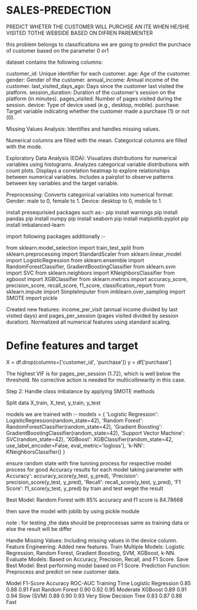# SALES-PREDECTION
PREDICT WHETER THE CUSTOMER WILL PURCHSE AN ITE WHEN HE/SHE VISITED TOTHE WEBSIDE BASED ON DIFREN PAREMENTER

this problem belongs to classifications we are going to predict the purchace of customer based on the parameter 0 or1 


dataset contains the following columns:

customer_id: Unique identifier for each customer.
age: Age of the customer.
gender: Gender of the customer.
annual_income: Annual income of the customer.
last_visited_days_ago: Days since the customer last visited the platform.
session_duration: Duration of the customer's session on the platform (in minutes).
pages_visited: Number of pages visited during the session.
device: Type of device used (e.g., desktop, mobile).
purchase: Target variable indicating whether the customer made a purchase (1) or not (0).



Missing Values Analysis: Identifies and handles missing values.

Numerical columns are filled with the mean.
Categorical columns are filled with the mode.

Exploratory Data Analysis (EDA):
Visualizes distributions for numerical variables using histograms.
Analyzes categorical variable distributions with count plots.
Displays a correlation heatmap to explore relationships between numerical variables.
Includes a pairplot to observe patterns between key variables and the target variable.

Preprocessing: Converts categorical variables into numerical format:
Gender: male to 0, female to 1.
Device: desktop to 0, mobile to 1.



install presequrisied packages such as:-
pip install warnings 
pip install pandas
pip install numpy 
pip install seaborn 
pip install matplotlib.pyplot 
pip install imbalanced-learn

import following packages additionally :-

from sklearn.model_selection import train_test_split
from sklearn.preprocessing import StandardScaler
from sklearn.linear_model import LogisticRegression
from sklearn.ensemble import RandomForestClassifier, GradientBoostingClassifier
from sklearn.svm import SVC
from sklearn.neighbors import KNeighborsClassifier
from xgboost import XGBClassifier
from sklearn.metrics import accuracy_score, precision_score, recall_score, f1_score, classification_report
from sklearn.impute import SimpleImputer
from imblearn.over_sampling import SMOTE
import pickle




Created new features: income_per_visit (annual income divided by last visited days) and pages_per_session (pages visited divided by session duration).
Normalized all numerical features using standard scaling.

# Define features and target
X = df.drop(columns=['customer_id', 'purchase'])
y = df['purchase']

The highest VIF is for pages_per_session (1.72), which is well below the threshold.
No corrective action is needed for multicollinearity in this case.


Step 2: Handle class imbalance
 by applying SMOTE methods

Split data
X_train, X_test, y_train, y_test


models we are trained with :-
models = {
    'Logistic Regression': LogisticRegression(random_state=42),
    'Random Forest': RandomForestClassifier(random_state=42),
    'Gradient Boosting': GradientBoostingClassifier(random_state=42),
    'Support Vector Machine': SVC(random_state=42),
    'XGBoost': XGBClassifier(random_state=42, use_label_encoder=False, eval_metric='logloss'),
    'k-NN': KNeighborsClassifier()
}



ensure random state with fine tunning process for respective  model process for good Accuracy 
results for each model  taking parameter with 
Accuracy': accuracy_score(y_test, y_pred),
        'Precision': precision_score(y_test, y_pred),
        'Recall': recall_score(y_test, y_pred),
        'F1 Score': f1_score(y_test, y_pred)
by train and test  weget the result 

Best Model: Random Forest with 85% accuracy and f1 score is 84.78668

then save the model with joblib by using pickle module 


note :
for testing ,the data should be preprocessas same as training data or else the  result will be differ







Handle Missing Values: Including missing values in the device column.
Feature Engineering: Added new features.
Train Multiple Models: Logistic Regression, Random Forest, Gradient Boosting, SVM, XGBoost, k-NN.
Evaluate Models: Based on Accuracy, Precision, Recall, and F1 Score.
Save Best Model: Best performing model based on F1 Score.
Prediction Function: Preprocess and predict on new customer data.


Model	    F1-Score	Accuracy	ROC-AUC	Training Time
Logistic Regression	0.85	0.88	0.91	Fast
Random Forest	0.90	0.92	0.95	Moderate
XGBoost	   0.89	        0.91	       0.94	        Slow
 (SVM)  	0.88	0.90	0.93	Very Slow
Decision Tree	0.83	0.87	0.88	Fast


